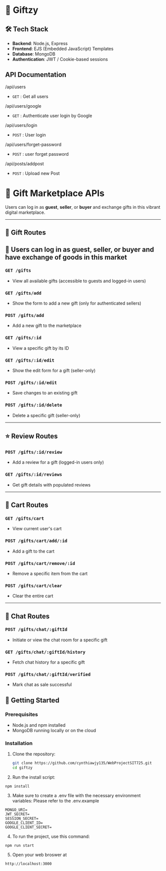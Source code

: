 # 🎁 Giftzy 
## 🛠️ Tech Stack

- **Backend**: Node.js, Express
- **Frontend**: EJS (Embedded JavaScript) Templates
- **Database**: MongoDB
- **Authentication**: JWT / Cookie-based sessions

## API Documentation
/api/users
- `GET` : Get all users

/api/users/google
- `GET` : Authenticate user login by Google

/api/users/login
- `POST` : User login

/api/users/forget-password
- `POST` : user forget password

/api/posts/addpost
- `POST` : Upload new Post

# 🚀 Gift Marketplace APIs

Users can log in as **guest**, **seller**, or **buyer** and exchange gifts in this vibrant digital marketplace.

---

## 🎁 Gift Routes
## 🚀 Users can log in as guest, seller, or buyer and have exchange of goods in this market

### `GET /gifts`
- View all available gifts (accessible to guests and logged-in users)

### `GET /gifts/add`
- Show the form to add a new gift (only for authenticated sellers)

### `POST /gifts/add`
- Add a new gift to the marketplace

### `GET /gifts/:id`
- View a specific gift by its ID

### `GET /gifts/:id/edit`
- Show the edit form for a gift (seller-only)

### `POST /gifts/:id/edit`
- Save changes to an existing gift

### `POST /gifts/:id/delete`
- Delete a specific gift (seller-only)

---

## ⭐ Review Routes

### `POST /gifts/:id/review`
- Add a review for a gift (logged-in users only)

### `GET /gifts/:id/reviews`
- Get gift details with populated reviews

---

## 🛒 Cart Routes

### `GET /gifts/cart`
- View current user's cart

### `POST /gifts/cart/add/:id`
- Add a gift to the cart

### `POST /gifts/cart/remove/:id`
- Remove a specific item from the cart

### `POST /gifts/cart/clear`
- Clear the entire cart

---

## 💬 Chat Routes

### `POST /gifts/chat/:giftId`
- Initiate or view the chat room for a specific gift

### `GET /gifts/chat/:giftId/history`
- Fetch chat history for a specific gift

### `POST /gifts/chat/:giftId/verified`
- Mark chat as sale successful


## 🚀 Getting Started

### Prerequisites

- Node.js and npm installed
- MongoDB running locally or on the cloud

### Installation

1. Clone the repository:

   ```bash
   git clone https://github.com/cynthiawjy135/WebProjectSIT725.git
   cd giftzy
   ```

2. Run the install script:

```
npm install
```

3. Make sure to create a .env file with the necessary environment variables:
   Please refer to the .env.example

```
MONGO_URI=
JWT_SECRET=
SESSION_SECRET=
GOOGLE_CLIENT_ID=
GOOGLE_CLIENT_SECRET=
```

4. To run the project, use this command:
```
npm run start
```

5. Open your web broswer at

```
http://localhost:3000
```
